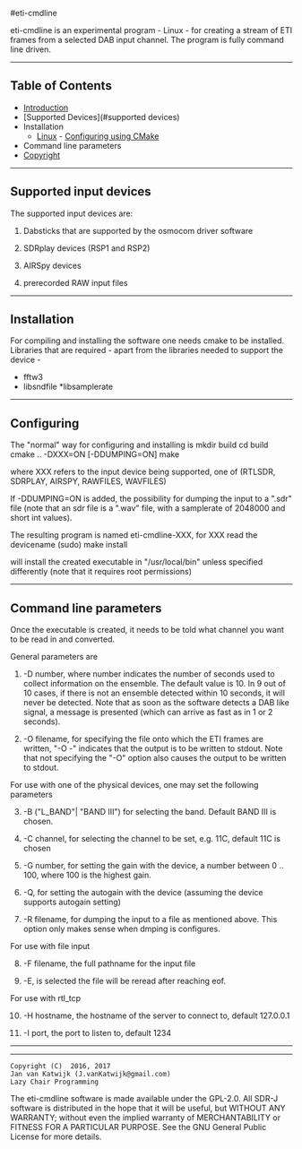 
#eti-cmdline

eti-cmdline is an experimental program - Linux - for creating a stream of
ETI frames from a selected DAB input channel. The program is fully command
line driven.

------------------------------------------------------------------
Table of Contents
------------------------------------------------------------------

* [Introduction](#introduction)
* [Supported Devices](#supported devices)
* Installation
  * [Linux](#linux)
        - [Configuring using CMake](#configuring-using-cmake)
* Command line parameters
 * [Copyright](#copyright)

---------------------------------------------------------------------
Supported input devices
---------------------------------------------------------------------

The supported input devices are:

1. Dabsticks that are supported by the osmocom driver software

2. SDRplay devices (RSP1 and RSP2)

3. AIRSpy devices

4. prerecorded RAW input files

---------------------------------------------------------------------
Installation
---------------------------------------------------------------------

For compiling and installing the software one needs cmake to be
installed. Libraries that are required - apart from the libraries
needed to support the device -

* fftw3
* libsndfile
*libsamplerate
-----------------------------------------------------------------------
Configuring
-----------------------------------------------------------------------

The "normal" way for configuring and installing is 
   mkdir build
   cd build
   cmake .. -DXXX=ON  [-DDUMPING=ON]
   make

where XXX refers to the input device being supported, one of
 (RTLSDR, SDRPLAY, AIRSPY, RAWFILES, WAVFILES)

If -DDUMPING=ON is added, the possibility for dumping the input to
a ".sdr" file (note that an sdr file is a ".wav" file, with a samplerate
of 2048000 and short int values).

The resulting program is named eti-cmdline-XXX, for XXX read the devicename
   (sudo) make install

will install the created executable in "/usr/local/bin" unless specified
differently (note that it requires root permissions)

------------------------------------------------------------------------
Command line parameters
------------------------------------------------------------------------
Once the executable is created, it needs to be told what channel you
want to be read in and converted.

General parameters are

1. -D number, where number indicates the number of seconds used to collect
   information on the ensemble. The default value is 10. In 9 out of 10 cases, 
   if there is not an ensemble detected within 10 seconds, it will never 
   be detected.
   Note that as soon as the software detects a DAB like signal, a message
   is presented (which can arrive as fast as in 1 or 2 seconds).

2. -O filename, for specifying the file onto which the ETI frames are written,
   "-O -" indicates that the output is to be written to stdout. Note that
   not specifying the "-O" option also causes the output to be written
   to stdout.

For use with one of the physical devices, one may set the following parameters

3. -B ("L_BAND"| "BAND III") for selecting the band. Default BAND III is chosen.

4. -C channel,  for selecting the channel to be set, e.g. 11C, default 11C
   is chosen

5. -G number, for setting the gain with the device, a number between 0 .. 100,
   where 100 is the highest gain.

6. -Q, for setting the autogain with the device (assuming the device supports
   autogain setting)

7. -R filename, for dumping the input to a file as mentioned above. This
   option only makes sense when dmping is configures.

For use with file input 

8. -F filename, the full pathname for the input file

9. -E, is selected the file will be reread after reaching eof.

For use with rtl_tcp

10. -H hostname, the hostname of the server to connect to, default 127.0.0.1

11. -I port, the port to listen to, default 1234

------------------------------------------------------------------------
------------------------------------------------------------------------

	Copyright (C)  2016, 2017
	Jan van Katwijk (J.vanKatwijk@gmail.com)
	Lazy Chair Programming

The eti-cmdline software is made available under the GPL-2.0.
All SDR-J software is distributed in the hope that it will be useful,
but WITHOUT ANY WARRANTY; without even the implied warranty of
MERCHANTABILITY or FITNESS FOR A PARTICULAR PURPOSE.
 See the GNU General Public License for more details.
